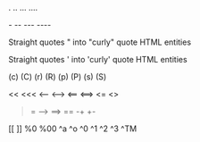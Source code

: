 ﻿. .. ... ....

\- -- --- ----

Straight quotes \" into "curly" quote HTML entities

Straight quotes \' into 'curly' quote HTML entities

(c)
(C)
(r)
(R)
(p)
(P)
(s)
(S)

<<
<<<
<--
<-->
<==
<==>
<=
<>
>>
>>>
>=
-->
==>
==
-+
+-

[[
]]
%0
%00
^a
^o
^0
^1
^2
^3
^TM
